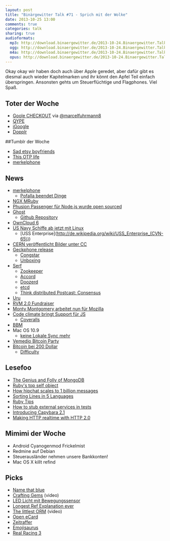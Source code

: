 ```yaml
---
layout: post
title: "Binärgewitter Talk #71 - Sprich mit der Wolke"
date: 2013-10-25 13:00
comments: true
categories: talk
sharing: true
audioformats:
  mp3: http://download.binaergewitter.de/2013-10-24.Binaergewitter.Talk.71.mp3
  ogg: http://download.binaergewitter.de/2013-10-24.Binaergewitter.Talk.71.ogg
  m4a: http://download.binaergewitter.de/2013-10-24.Binaergewitter.Talk.71.m4a
  opus: http://download.binaergewitter.de/2013-10-24.Binaergewitter.Talk.71.opus
---
```

Okay okay wir haben doch auch über Apple geredet, aber dafür gibt es diesmal auch wieder Kapitelmarken und ihr könnt den Apfel Teil einfach überspringen. Ansonsten gehts um Steuerflüchtige und Flagphones. Viel Spaß.

## Toter der Woche

- [Goole CHECKOUT](https://support.google.com/checkout/sell/answer/3080449) via [@marcelfuhrmann8](https://twitter.com/marcelfuhrmann8)
- [QYPE](http://www.heise.de/newsticker/meldung/Qype-schliesst-Ende-Oktober-1982465.html)
- [iGoogle](http://www.heise.de/newsticker/meldung/iGoogle-schliesst-Alternativen-1981499.html)
- [Dopplr](http://www.dopplr.com/)

##Tumblr der Woche

- [Sad etsy boyfriends](http://sadetsyboyfriends.tumblr.com/)
- [This OTP life](http://thisotplife.tumblr.com/)
- [merkelphone](http://merkelphone.tumblr.com/)

## News

- [merkelphone](http://www.heise.de/newsticker/meldung/Lauschangriff-auf-Merkel-Pofalla-erklaert-die-NSA-Affaere-fuer-unbeendet-1985415.html)
    * [Pofalla beendet Dinge](http://pofallabeendetdinge.de/)
- [NGX MRuby](http://matsumoto-r.github.io/ngx_mruby/)
- [Phusion Passenger für Node.js wurde open sourced](http://blog.phusion.nl/2013/10/23/phusion-passengers-node-js-support-has-been-open-sourced/)
- [Ghost](https://ghost.org/)
    * [Github Repository](https://github.com/TryGhost/Ghost)
- [OwnCloud 6](https://owncloud.org/six/)
- [US Navy Schiffe ab jetzt mit Linux](http://arstechnica.com/information-technology/2013/10/the-navys-newest-warship-is-powered-by-linux/)
    * [USS Enterprise](http://de.wikipedia.org/wiki/USS_Enterprise_(CVN-65\))
- [CERN veröffentlicht Bilder unter CC](http://home.web.cern.ch/about/updates/2013/10/cern-releases-photos-under-creative-commons-licence)
- [Geckphone release](https://blog.mozilla.org/blog/2013/10/22/telefonica-vivo-launches-firefox-os-smartphones-in-brazil/)
    * [Congstar](http://www.congstar.de/firefox-os/)
    * [Unboxing](http://danieru.com/2013/10/22/unboxing-the-firefox-os-zte-open-setup/)
- [Serf](http://www.serfdom.io/)
    * [Zookeeper](http://zookeeper.apache.org/doc/trunk/)
    * [Accord](http://www.osrg.net/accord/)
    * [Doozerd](https://github.com/ha/doozerd)
    * [etcd](https://github.com/coreos/etcd)
    * [Think distributed Postcast: Consensus](http://thinkdistributed.io/blog/2013/07/12/consensus.html)
- [Uru](https://bitbucket.org/jonforums/uru)
- [RVM 2.0 Fundraiser](https://www.bountysource.com/fundraisers/489?)
- [Monty Montgomery arbeitet nun für Mozilla](http://gigaom.com/2013/10/15/monty-montgomery-joins-mozilla-for-daala/)
- [Code climate bringt Support für JS](https://codeclimate.com/)
    * [Coveralls](https://coveralls.io/docs/ruby)
- [BBM](http://www.heise.de/mac-and-i/meldung/Neuer-Versuch-BBM-fuer-iOS-und-Android-verfuegbar-1983333.html)
- Mac OS 10.9
    * [keine Lokale Sync mehr](http://www.golem.de/news/usb-und-wlan-synchronisation-mac-os-x-10-9-schraenkt-datentransfer-mit-ios-ein-1310-102328.html)
- [Vemedio Bitcoin Party](http://vemedio.com/blog/posts/new-payment-option-bitcoin)
- [Bitcoin bei 200 Dollar](http://bitcoinity.org/markets)
    * [Difficulty](http://bitcoindifficulty.com/)

## Lesefoo

- [The Genius and Folly of MongoDB](http://nyeggen.com/blog/2013/10/18/the-genius-and-folly-of-mongodb/)
- [Ruby's top self object](http://www.sitepoint.com/rubys-top-self-object/)
- [How hipchat scales to 1 billion messages](http://blog.hipchat.com/2013/10/16/how-hipchat-scales-to-1-billion-messages/)
- [Sorting Lines in 5 Languages](http://devblog.avdi.org/2013/10/16/sorting-lines-in-5-languages/)
- [Ruby Tips](http://globaldev.co.uk/2013/09/ruby-tips-part-1/)
- [How to stub external services in tests](http://robots.thoughtbot.com/post/64474832169/how-to-stub-external-services-in-tests)
- [Introducing Capybara 2.1](http://www.elabs.se/blog/60-introducing-capybara-2-1)
- [Making HTTP realtime with HTTP 2.0](https://docs.google.com/presentation/d/1eqae3OBCxwWswOsaWMAWRpqnmrVVrAfPQclfSqPkXrA/present)


## Mimimi der Woche

- Android Cyanogenmod Frickelmist
- Redmine auf Debian
- Steuerausländer nehmen unsere Bankkonten!
- Mac OS X killt refind

## Picks

- [Name that blue](http://namethatblue.com/)
- [Crafting Gems](http://www.youtube.com/watch?v=Mmm1cVvPEYU) (video)
- [LED Licht mit Bewegungssensor](http://www.amazon.de/gp/search/ref=as_li_qf_sp_sr_tl?ie=UTF8&camp=1638&creative=6742&index=aps&keywords=B002BX173I&linkCode=ur2&tag=pfleidi-21)
- [Longest Ref Explanation ever](http://www.nfl.com/videos/baltimore-ravens/0ap2000000261300/Longest-ref-explanation-ever)
- [The littlest ORM](http://confreaks.com/videos/2669-gogaruco2013-the-littlest-orm) (video)
- [Open eCard](https://www.openecard.org/)
- [Zeitraffer](https://itunes.apple.com/de/app/zeitraffer/id572526628?l=en&mt=12)
- [Emojisaurus](http://emojisaurus.com/phrases)
- [Real Racing 3](https://play.google.com/store/apps/details?id=com.ea.games.r3_row&hl=de)

